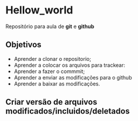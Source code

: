# Hellow_world
Repositório para aula de **git** e **github**

## Objetivos

* Aprender a clonar o repositorio; 
* Aprender a colocar os arquivos para trackear:
* Aprender a fazer o commmit;
* Aprender a enviar as modificações para o github
* Aprender a baixar as modificações. 

## Criar versão de arquivos modificados/incluidos/deletados